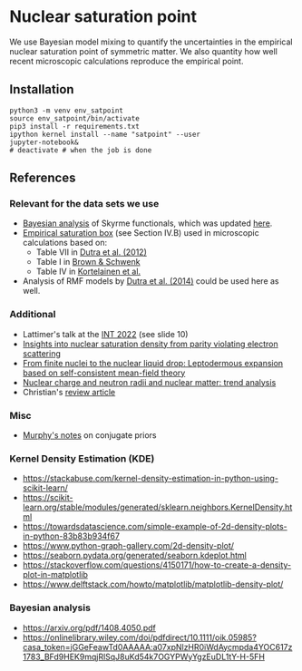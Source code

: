# Nuclear saturation point

We use Bayesian model mixing to quantify the uncertainties in the empirical nuclear saturation point of symmetric matter. We also quantity how well recent microscopic calculations reproduce the empirical point.

## Installation

```shell
python3 -m venv env_satpoint
source env_satpoint/bin/activate
pip3 install -r requirements.txt
ipython kernel install --name "satpoint" --user
jupyter-notebook&
# deactivate # when the job is done
```

## References

### Relevant for the data sets we use
* [Bayesian analysis][McDonnell:2015] of Skyrme functionals, which was updated [here][Schunck:2020].
* [Empirical saturation box][Drischler:2016] (see Section IV.B) used in microscopic calculations based on:
  * Table VII in [Dutra et al. (2012)][Dutra:2012]
  * Table I in [Brown & Schwenk][Brown:2013]
  * Table IV in [Kortelainen et al.][Kortelainen:2014]
* Analysis of RMF models by [Dutra et al. (2014)][Dutra:2014] could be used here as well.

### Additional
* Lattimer's talk at the [INT 2022][LattimerINT:2022] (see slide 10)
* [Insights into nuclear saturation density from parity violating electron scattering][Horowitz:2020]
* [From finite nuclei to the nuclear liquid drop: Leptodermous expansion based on self-consistent mean-field theory][Reinhard:2005]
* [Nuclear charge and neutron radii and nuclear matter: trend analysis][Reinhard:2016]
* Christian's [review article][Drischler2021:AnnRev]

### Misc
* [Murphy's notes](https://www.cs.ubc.ca/~murphyk/Papers/bayesGauss.pdf) on conjugate priors

### Kernel Density Estimation (KDE)
* https://stackabuse.com/kernel-density-estimation-in-python-using-scikit-learn/
* https://scikit-learn.org/stable/modules/generated/sklearn.neighbors.KernelDensity.html
* https://towardsdatascience.com/simple-example-of-2d-density-plots-in-python-83b83b934f67
* https://www.python-graph-gallery.com/2d-density-plot/
* https://seaborn.pydata.org/generated/seaborn.kdeplot.html
* https://stackoverflow.com/questions/4150171/how-to-create-a-density-plot-in-matplotlib
* https://www.delftstack.com/howto/matplotlib/matplotlib-density-plot/

### Bayesian analysis
* https://arxiv.org/pdf/1408.4050.pdf
* https://onlinelibrary.wiley.com/doi/pdfdirect/10.1111/oik.05985?casa_token=jGGeFeawTd0AAAAA:a07xpNlzHR0iWdAycmpda4YOC617z1783_BFd9HEK9mqjRlSqJ8uKd54k7OGYPWyYgzEuDL1tY-H-5FH

[McDonnell:2015]:https://arxiv.org/abs/1501.03572
[Schunck:2020]:https://arxiv.org/abs/2003.12207
[Drischler:2016]:https://arxiv.org/abs/1510.06728
[Brown:2013]:https://arxiv.org/abs/1311.3957
[Dutra:2014]:https://arxiv.org/abs/1405.3633
[Dutra:2012]:https://arxiv.org/abs/1202.3902
[Kortelainen:2014]:https://arxiv.org/abs/1312.1746
[LattimerINT:2022]:https://www.int.washington.edu/sites/default/files/schedule_session_files/Lattimer%2C%20J.pdf

[Horowitz:2020]:https://arxiv.org/abs/2007.07117
[Reinhard:2005]:https://arxiv.org/abs/nucl-th/0510039
[Reinhard:2016]:https://arxiv.org/abs/1601.06324
[Drischler2021:AnnRev]:https://www.annualreviews.org/doi/10.1146/annurev-nucl-102419-041903
